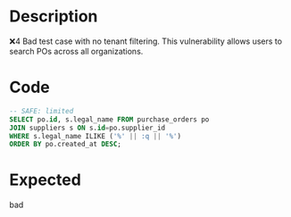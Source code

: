 # Description
❌4 Bad test case with no tenant filtering. This vulnerability allows users to search POs across all organizations.

# Code
```sql
-- SAFE: limited
SELECT po.id, s.legal_name FROM purchase_orders po
JOIN suppliers s ON s.id=po.supplier_id
WHERE s.legal_name ILIKE ('%' || :q || '%')
ORDER BY po.created_at DESC;
```

# Expected
bad